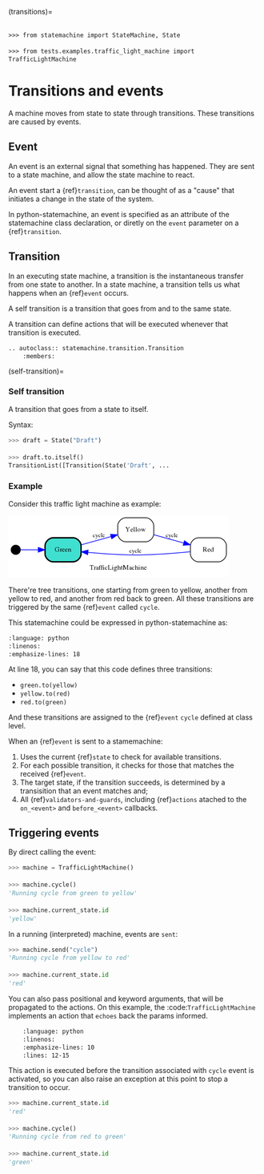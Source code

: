 (transitions)=

```{testsetup}

>>> from statemachine import StateMachine, State

>>> from tests.examples.traffic_light_machine import TrafficLightMachine

```

# Transitions and events

A machine moves from state to state through transitions. These transitions are
caused by events.


## Event

An event is an external signal that something has happened.
They are sent to a state machine, and allow the state machine to react.


An event start a {ref}`transition`, can be thought of as a "cause" that
initiates a change in the state of the system.

In python-statemachine, an event is specified as an attribute of the
statemachine class declaration, or diretly on the `event` parameter on
a {ref}`transition`.


## Transition

In an executing state machine, a transition is the instantaneous transfer
from one state to another.  In a state machine, a transition tells us what
happens when an {ref}`event` occurs.

A self transition is a transition that goes from and to the same state.

A transition can define actions that will be executed whenever that transition
is executed.

```{eval-rst}
.. autoclass:: statemachine.transition.Transition
    :members:
```

(self-transition)=

### Self transition

A transition that goes from a state to itself.

Syntax:

```py
>>> draft = State("Draft")

>>> draft.to.itself()
TransitionList([Transition(State('Draft', ...

```

### Example

Consider this traffic light machine as example:

![TrafficLightMachine](images/traffic_light_machine.png)


There're tree transitions, one starting from green to yellow, another from
yellow to red, and another from red back to green. All these transitions
are triggered by the same {ref}`event` called `cycle`.

This statemachine could be expressed in python-statemachine as:


```{literalinclude} ../tests/examples/traffic_light_machine.py
:language: python
:linenos:
:emphasize-lines: 18
```

At line 18, you can say that this code defines three transitions:

* `green.to(yellow)`
* `yellow.to(red)`
* `red.to(green)`

And these transitions are assigned to the {ref}`event` `cycle` defined at
class level.

When an {ref}`event` is sent to a stamemachine:

1. Uses the current {ref}`state` to check for available transitions.
1. For each possible transition, it checks for those that matches the received {ref}`event`.
1. The target state, if the transition succeeds, is determined by a transisition
   that an event matches and;
1. All {ref}`validators-and-guards`, including {ref}`actions`
   atached to the `on_<event>` and `before_<event>` callbacks.


## Triggering events


By direct calling the event:

```py
>>> machine = TrafficLightMachine()

>>> machine.cycle()
'Running cycle from green to yellow'

>>> machine.current_state.id
'yellow'

```

In a running (interpreted) machine, events are `sent`:

```py
>>> machine.send("cycle")
'Running cycle from yellow to red'

>>> machine.current_state.id
'red'

```

You can also pass positional and keyword arguments, that will be propagated
to the actions. On this example, the :code:`TrafficLightMachine` implements
an action that `echoes` back the params informed.

```{literalinclude} ../tests/examples/traffic_light_machine.py
    :language: python
    :linenos:
    :emphasize-lines: 10
    :lines: 12-15
```


This action is executed before the transition associated with `cycle` event is activated, so you
can also raise an exception at this point to stop a transition to occur.

```py
>>> machine.current_state.id
'red'

>>> machine.cycle()
'Running cycle from red to green'

>>> machine.current_state.id
'green'

```
